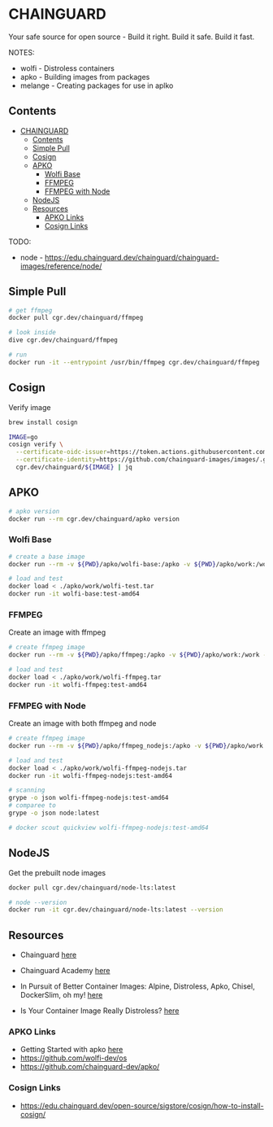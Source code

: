# CHAINGUARD

Your safe source for open source - Build it right. Build it safe. Build it fast.

NOTES:

* wolfi - Distroless containers
* apko - Building images from packages
* melange - Creating packages for use in aplko

## Contents

- [CHAINGUARD](#chainguard)
  - [Contents](#contents)
  - [Simple Pull](#simple-pull)
  - [Cosign](#cosign)
  - [APKO](#apko)
    - [Wolfi Base](#wolfi-base)
    - [FFMPEG](#ffmpeg)
    - [FFMPEG with Node](#ffmpeg-with-node)
  - [NodeJS](#nodejs)
  - [Resources](#resources)
    - [APKO Links](#apko-links)
    - [Cosign Links](#cosign-links)

TODO:

* node - https://edu.chainguard.dev/chainguard/chainguard-images/reference/node/

## Simple Pull

```sh
# get ffmpeg
docker pull cgr.dev/chainguard/ffmpeg    

# look inside
dive cgr.dev/chainguard/ffmpeg    

# run
docker run -it --entrypoint /usr/bin/ffmpeg cgr.dev/chainguard/ffmpeg 
```

## Cosign

Verify image

```sh
brew install cosign

IMAGE=go
cosign verify \
  --certificate-oidc-issuer=https://token.actions.githubusercontent.com \
  --certificate-identity=https://github.com/chainguard-images/images/.github/workflows/release.yaml@refs/heads/main \
  cgr.dev/chainguard/${IMAGE} | jq
```

## APKO

```sh
# apko version
docker run --rm cgr.dev/chainguard/apko version
```

### Wolfi Base

```sh
# create a base image
docker run --rm -v ${PWD}/apko/wolfi-base:/apko -v ${PWD}/apko/work:/work -w /work cgr.dev/chainguard/apko build /apko/wolfi-base.yaml wolfi-base:test wolfi-test.tar

# load and test
docker load < ./apko/work/wolfi-test.tar
docker run -it wolfi-base:test-amd64
```

### FFMPEG

Create an image with ffmpeg  

```sh
# create ffmpeg image
docker run --rm -v ${PWD}/apko/ffmpeg:/apko -v ${PWD}/apko/work:/work -w /work cgr.dev/chainguard/apko build /apko/wolfi-ffmpeg.yaml wolfi-ffmpeg:test wolfi-ffmpeg.tar

# load and test
docker load < ./apko/work/wolfi-ffmpeg.tar
docker run -it wolfi-ffmpeg:test-amd64
```

### FFMPEG with Node

Create an image with both ffmpeg and node  

```sh
# create ffmpeg image
docker run --rm -v ${PWD}/apko/ffmpeg_nodejs:/apko -v ${PWD}/apko/work:/work -w /work cgr.dev/chainguard/apko build /apko/wolfi-ffmpeg-nodejs.yaml wolfi-ffmpeg-nodejs:test wolfi-ffmpeg-nodejs.tar

# load and test
docker load < ./apko/work/wolfi-ffmpeg-nodejs.tar
docker run -it wolfi-ffmpeg-nodejs:test-amd64

# scanning
grype -o json wolfi-ffmpeg-nodejs:test-amd64 
# comparee to
grype -o json node:latest   

# docker scout quickview wolfi-ffmpeg-nodejs:test-amd64 
```

## NodeJS

Get the prebuilt node images  

```sh
docker pull cgr.dev/chainguard/node-lts:latest

# node --version
docker run -it cgr.dev/chainguard/node-lts:latest --version
```

## Resources

* Chainguard [here](https://www.chainguard.dev/)
* Chainguard Academy [here](https://edu.chainguard.dev/)

* In Pursuit of Better Container Images: Alpine, Distroless, Apko, Chisel, DockerSlim, oh my! [here](https://iximiuz.com/en/posts/containers-making-images-better/)
* Is Your Container Image Really Distroless? [here](https://www.docker.com/blog/is-your-container-image-really-distroless/)

### APKO Links

* Getting Started with apko [here](https://edu.chainguard.dev/open-source/apko/getting-started-with-apko/)
* https://github.com/wolfi-dev/os
* https://github.com/chainguard-dev/apko/

### Cosign Links

* https://edu.chainguard.dev/open-source/sigstore/cosign/how-to-install-cosign/
